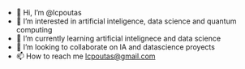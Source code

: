 - 👋 Hi, I’m @lcpoutas
- 👀 I’m interested in artificial inteligence, data science and quantum computing
- 🌱 I’m currently learning artificial intelignece and data science
- 💞️ I’m looking to collaborate on IA and datascience proyects
- 📫 How to reach me lcpoutas@gmail.com

<!---
lcpoutas/lcpoutas is a ✨ special ✨ repository because its `README.md` (this file) appears on your GitHub profile.
You can click the Preview link to take a look at your changes.
--->
